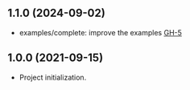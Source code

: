 ## 1.1.0 (2024-09-02)

- examples/complete: improve the examples [GH-5](https://github.com/alibabacloud-automation/terraform-alicloud-ecommerce-elasticsearch/pull/5)

## 1.0.0 (2021-09-15)

- Project initialization.
